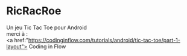 # RicRacRoe
Un jeu Tic Tac Toe pour Android
<br> merci à : <br> <a href:"https://codinginflow.com/tutorials/android/tic-tac-toe/part-1-layout"> Coding in Flow </a>
